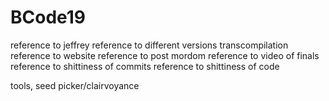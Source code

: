 # BCode19

reference to jeffrey
reference to different versions
transcompilation
reference to website
reference to post mordom
reference to video of finals
reference to shittiness of commits
reference to shittiness of code

tools, seed picker/clairvoyance

